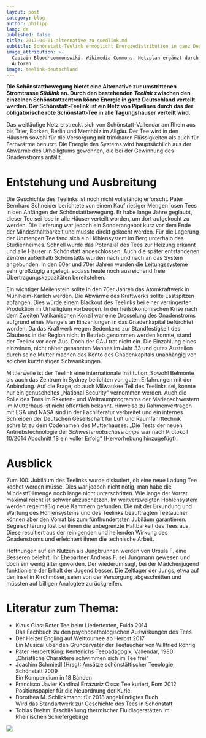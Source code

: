```yaml
---
layout: post
category: blog
author: philipp
lang: de
published: false
title: 2017-04-01-alternative-zu-suedlink.md
subtitle: Schönstatt-Teelink ermöglicht Energiedistribution in ganz Deutschland
image_attribution: >-
  Captain Blood~commonswiki, Wikimedia Commons. Netzplan ergänzt durch die
  Autoren
image: teelink-deutschland
---
```

**Die Schönstattbewegung bietet eine Alternative zur umstrittenen Stromtrasse _Südlink_ an. Durch den bestehenden _Teelink_ zwischen den einzelnen Schönstattzentren könne Energie in ganz Deutschland verteilt werden. Der Schönstatt-Teelink ist ein Netz von Pipelines durch das der obligatorische rote Schönstatt-Tee in alle Tagungshäuser verteilt wird.**

Das weitläufige Netz erstreckt sich von Schönstatt-Vallendar am Rhein aus bis Trier, Borken, Berlin und Memhölz im Allgäu. Der Tee wird in den Häusern sowohl für die Versorgung mit trinkbaren Flüssigkeiten als auch für Fernwärme benutzt. Die Energie des Systems wird hauptsächlich aus der Abwärme des Urheiligtums gewonnen, die bei der Gewinnung des Gnadenstroms anfällt.

# Entstehung und Ausbreitung

Die Geschichte des Teelinks ist noch nicht vollständig erforscht. Pater Bernhard Schneider berichtete von einem Kauf riesiger Mengen losen Tees in den Anfängen der Schönstattbewegung. Er habe lange Jahre geglaubt, dieser Tee sei lose in alle Häuser verteilt worden, um dort aufgekocht zu werden. Die Lieferung war jedoch ein Sonderangebot kurz vor dem Ende der Mindesthaltbarkeit und musste direkt gekocht werden. Für die Lagerung der Unmengen Tee fand sich ein Höhlensystem im Berg unterhalb des Studienheimes. Schnell wurde das Potenzial des Tees zur Heizung erkannt und alle Häuser in Schönstatt angeschlossen. Auch die später entstandenen Zentren außerhalb Schönstatts wurden nach und nach an das System angebunden. In den 60er und 70er Jahren wurden die Leitungssysteme sehr großzügig angelegt, sodass heute noch ausreichend freie Übertragungskapazitäten bereitstehen.

Ein wichtiger Meilenstein sollte in den 70er Jahren das Atomkraftwerk in Mühlheim-Kärlich werden. Die Abwärme des Kraftwerks sollte Lastspitzen abfangen. Dies würde einem Blackout des Teelinks bei einer verringerten Produktion im Urheiligtum vorbeugen. In der heilsökonomischen Krise nach dem Zweiten Vatikanischen Konzil war eine Drosselung des Gnadenstroms aufgrund eines Mangels an Einzahlungen in das Gnadenkapital befürchtet worden. Da das Kraftwerk wegen Bedenkens zur Standfestigkeit des Glaubens in der Region nicht in Betrieb genommen werden konnte, stand der Teelink vor dem Aus. Doch der GAU trat nicht ein. Die Einzahlung eines einzelnen, nicht näher genannten Mannes im Jahr 33 und gutes Austeilen durch seine Mutter machen das Konto des Gnadenkapitals unabhängig von solchen kurzfristigen Schwankungen.

Mittlerweile ist der Teelink eine internationale Institution. Sowohl Belmonte als auch das Zentrum in Sydney berichten von guten Erfahrungen mit der Anbindung. Auf die Frage, ob auch Milwaukee Teil des Teelinks sei, konnte nur ein genuscheltes „National Security“ vernommen werden. Auch die Rolle des Tees im Raketen- und Weltraumprogramms der Marienschwestern im Mutterhaus ist nicht öffentlich bekannt. Hinweise zu Rahmenverträgen mit ESA und NASA sind in der Fachliteratur verbreitet und ein internes Schreiben der Deutschen Gesellschaft für Luft und Raumfahrttechnik schreibt zu dem Codenamen des Mutterhauses: „Die Tests der neuen Antriebstechnologie der _Schwesternabschussrampe_ war nach Protokoll 10/2014 Abschnitt 18 ein voller Erfolg“ (Hervorhebung hinzugefügt).

# Ausblick

Zum 100. Jubiläum des Teelinks wurde diskutiert, ob eine neue Ladung Tee kochet werden müsse. Dies war jedoch nicht nötig, man habe die Mindestfüllmenge noch lange nicht unterschritten. Wie lange der Vorrat maximal reicht ist schwer abzuschätzen. Im weitverzweigten Höhlensystem werden regelmäßig neue Kammern gefunden. Die mit der Erkundung und Wartung des Höhlensystems und des Teelinks beauftragten Teetaucher können aber den Vorrat bis zum fünfhundertsten Jubiläum garantieren. Begeischterung löst bei ihnen die unbegrenzte Haltbarkeit des Tees aus. Diese resultiert aus der reinigenden und heilenden Wirkung des Gnadenstroms und erleichtert ihnen die technische Arbeit.

Hoffnungen auf ein Nutzen als Jungbrunnen werden von Ursula F. eine Besseren belehrt. Ihr Ehepartner Andreas F. sei Jungmann gewesen und doch ein wenig älter geworden. Der wiederum sagt, bei der Mädchenjugend funktioniere der Erhalt der Jugend besser. Die Zeltlager der Jungs, etwa auf der Insel in Kirchmöser, seien von der Versorgung abgeschnitten und müssten auf billigen Analogtee zurückgreifen.

# Literatur zum Thema:

* Klaus Glas: Roter Tee beim Liedertexten, Fulda 2014  
  Das Fachbuch zu den psychopathologischen Auswirkungen des Tees
* Der Heizer Engling auf Welttournee ab Herbst 2017  
  Ein Musical über den Gründervater der Teetaucher von Willfried Röhrig
* Pater Herbert King: Kentenichs Teepädagogik,  Vallendar, 1980  
  „Christliche Charaktere schwimmen sich im Tee frei“
* Joachim Schmiedl (Hrsg): Ansätze schönstättischer Teeologie, Schönstatt 2009  
  Ein Kompendium in 18 Bänden
* Francisco Javier Kardinal Errázuriz Ossa: Tee kuriert, Rom 2012  
  Positionspapier für die Neuordnung der Kurie
* Dorothea M. Schlickmann: für 2018 angekündigtes Buch  
  Wird das Standartwerk zur Geschichte des Tees in Schönstatt
* Tobias Brehm: Erschließung thermischer Fluidlagerstätten im Rheinischen Schiefergebirge

![]({{site.baseurl}}//images/teelink-deutschland.png)

